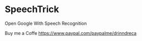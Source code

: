 # SpeechTrick
Open Google With Speech Recognition






Buy me a Coffe 
https://www.paypal.com/paypalme/drinndreca
